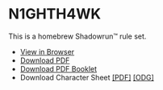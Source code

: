 # N1GHTH4WK

This is a homebrew Shadowrun™ rule set.

- [View in Browser](https://w4rh4wk.github.io/n1ghth4wk/)
- [Download PDF](https://w4rh4wk.github.io/n1ghth4wk/resources/n1ghth4wk.pdf)
- [Download PDF Booklet](https://w4rh4wk.github.io/n1ghth4wk/resources/n1ghth4wk-book.pdf)
- Download Character Sheet [[PDF]](https://w4rh4wk.github.io/n1ghth4wk/resources/n1ghth4wk_character_sheet.pdf) [[ODG]](https://w4rh4wk.github.io/n1ghth4wk/resources/n1ghth4wk_character_sheet.odg)
